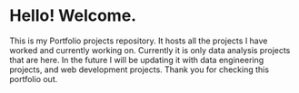 # Hello! Welcome.
This is my Portfolio projects repository. It hosts all the projects I have worked and currently working on.
Currently it is only data analysis projects that are here. 
In the future I will be updating it with data engineering projects, and web development projects.
Thank you for checking this portfolio out.
